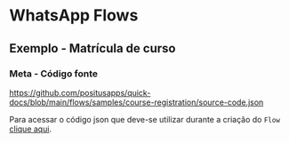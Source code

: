 # WhatsApp Flows

## Exemplo - Matrícula de curso

### Meta - Código fonte

https://github.com/positusapps/quick-docs/blob/main/flows/samples/course-registration/source-code.json

Para acessar o código json que deve-se utilizar durante a criação do `Flow` [clique aqui](source-code.json).
